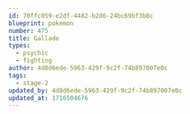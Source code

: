 ```yaml
---
id: 70ffc059-e2df-4482-b2d6-24bc69bf3b8c
blueprint: pokemon
number: 475
title: Gallade
types:
  - psychic
  - fighting
author: 4d8d6ede-5963-429f-9c2f-74b897007e0c
tags:
  - stage-2
updated_by: 4d8d6ede-5963-429f-9c2f-74b897007e0c
updated_at: 1716504676
---
```

